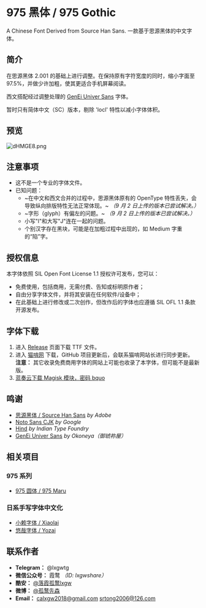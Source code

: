 # 975 黑体 / 975 Gothic
A Chinese Font Derived from Source Han Sans. 一款基于思源黑体的中文字体。


## 简介
在思源黑体 2.001 的基础上进行调整。在保持原有字符宽度的同时，缩小字面至 97.5%，并做少许加粗，使其更适合手机屏幕阅读。

西文搭配经过调整处理的 [GenEi Univer Sans](https://okoneya.jp/font/download.html#dl-geus) 字体。

暂时只有简体中文（SC）版本，剔除 'locl' 特性以减小字体体积。

## 预览
![dHMGE8.png](https://s1.ax1x.com/2020/08/29/dHMGE8.png)

## 注意事项
- 这不是一个专业的字体文件。
- 已知问题：
  - ~在中文和西文合并的过程中，思源黑体原有的 OpenType 特性丢失，会导致纵向排版特性无法正常体现。~ *（9 月 2 日上传的版本已尝试解决。）*
  - ~字形（glyph）有偏左的问题。~  *（9 月 2 日上传的版本已尝试解决。）*
  - 小写"l"和大写"J"连在一起的问题。
  - 个别汉字存在黑块，可能是在加粗过程中出现的，如 Medium 字重的“陷”字。

## 授权信息
本字体依照 SIL Open Font License 1.1 授权许可发布，您可以： 
- 免费使用，包括商用，无需付费、告知或标明原作者；
- 自由分享字体文件，并将其安装在任何软件/设备中；
- 在此基础上进行修改或二次创作，但改作后的字体也应遵循 SIL OFL 1.1 条款开源发布。

## 字体下载
1. 进入 [Release](https://github.com/lxgw/975gothic/releases) 页面下载 TTF 文件。
2. 进入 [猫啃网](https://www.maoken.com/freefonts/6327.html) 下载，GitHub 项目更新后，会联系猫啃网站长进行同步更新。 **注意：** 其它收录免费商用字体的网站上可能也收录了本字体，但可能不是最新版。
3. [蓝奏云下载 Magisk 模块，密码 bquo](https://www.lanzoux.com/b0cqi3x9c)

## 鸣谢
- [思源黑体 / Source Han Sans](https://github.com/adobe-fonts/source-han-sans) *by Adobe*
- [Noto Sans CJK](https://github.com/googlefonts/noto-cjk) *by Google*
- [Hind](https://github.com/itfoundry/hind) *by Indian Type Foundry*
- [GenEi Univer Sans](https://okoneya.jp/font/download.html#dl-geus) *by Okoneya（御琥祢屋）*

## 相关项目
### 975 系列
- [975 圆体 / 975 Maru](https://github.com/lxgw/975maru)
### 日系手写字体中文化
- [小赖字体 / Xiaolai](https://github.com/lxgw/kose-font)
- [悠哉字体 / Yozai](https://github.com/lxgw/yozai-font)

## 联系作者

- **Telegram：** @lxgwtg
- **微信公众号：** 霞鹜 *（ID: lxgwshare）*
- **酷安：** [@落霞孤鹜lxgw](https://www.coolapk.com/u/633884)
- **微博：** [@孤鹜先森](https://weibo.com/6624339726)
- **Email：** calxgw2018@gmail.com srtong2006@126.com

